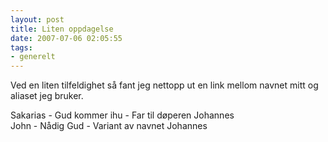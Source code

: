 ```yaml
---
layout: post
title: Liten oppdagelse
date: 2007-07-06 02:05:55
tags: 
- generelt
---
```

Ved en liten tilfeldighet så fant jeg nettopp ut en link mellom navnet mitt og aliaset jeg bruker.

Sakarias - Gud kommer ihu - Far til døperen Johannes  
John - Nådig Gud - Variant av navnet Johannes
